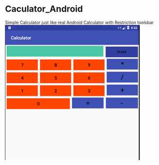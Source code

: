 # Caculator_Android
Simple Calculator just like real Android Calculator with Restriction toolsbar
![](Capture.PNG)
